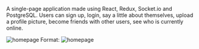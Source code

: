A single-page application made using React, Redux, Socket.io and PostgreSQL. Users can sign up, login, say a little about themselves, upload a profile picture, become friends with other users, see who is currently online.

![homepage](/screenshot/homepage.jpg)
Format: ![homepage](url)
